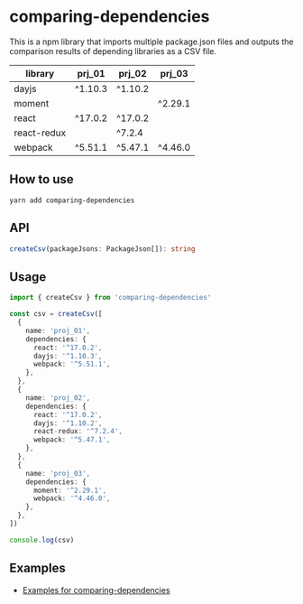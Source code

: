 # comparing-dependencies

This is a npm library that imports multiple package.json files and outputs the comparison results of depending libraries as a CSV file.

| library     | prj_01  | prj_02  | prj_03  |
| ----------- | ------- | ------- | ------- |
| dayjs       | ^1.10.3 | ^1.10.2 |         |
| moment      |         |         | ^2.29.1 |
| react       | ^17.0.2 | ^17.0.2 |         |
| react-redux |         | ^7.2.4  |         |
| webpack     | ^5.51.1 | ^5.47.1 | ^4.46.0 |

## How to use

```
yarn add comparing-dependencies
```

## API

```ts
createCsv(packageJsons: PackageJson[]): string
```

## Usage

```ts
import { createCsv } from 'comparing-dependencies'

const csv = createCsv([
  {
    name: 'proj_01',
    dependencies: {
      react: '^17.0.2',
      dayjs: '^1.10.3',
      webpack: '^5.51.1',
    },
  },
  {
    name: 'proj_02',
    dependencies: {
      react: '^17.0.2',
      dayjs: '^1.10.2',
      react-redux: '^7.2.4',
      webpack: '^5.47.1',
    },
  },
  {
    name: 'proj_03',
    dependencies: {
      moment: '^2.29.1',
      webpack: '^4.46.0',
    },
  },
])

console.log(csv)
```

## Examples

- [Examples for comparing-dependencies](./examples)
